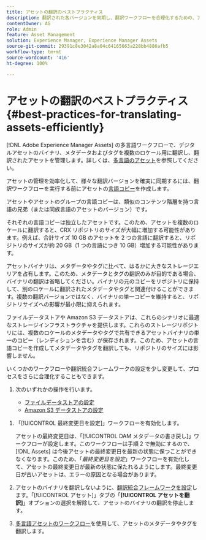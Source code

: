 ```yaml
---
title: アセットの翻訳のベストプラクティス
description: 翻訳された各バージョンを同期し、翻訳ワークフローを合理化するための、アセットの効率的な管理に関するベストプラクティス。
contentOwner: AG
role: Admin
feature: Asset Management
solution: Experience Manager, Experience Manager Assets
source-git-commit: 29391c8e3042a8a04c64165663a228bb4886afb5
workflow-type: tm+mt
source-wordcount: '416'
ht-degree: 100%

---
```


# アセットの翻訳のベストプラクティス {#best-practices-for-translating-assets-efficiently}

[!DNL Adobe Experience Manager Assets] の多言語ワークフローで、デジタルアセットのバイナリ、メタデータおよびタグを複数のロケール用に翻訳し、翻訳されたアセットを管理します。詳しくは、[多言語のアセット](multilingual-assets.md)を参照してください。

アセットの管理を効率化して、様々な翻訳バージョンを確実に同期するには、翻訳ワークフローを実行する前にアセットの[言語コピー](preparing-assets-for-translation.md)を作成します。

アセットやアセットのグループの言語コピーは、類似のコンテンツ階層を持つ言語の兄弟（または同族言語のアセットのバージョン）です。

それぞれの言語コピーは独立したアセットです。このため、アセットを複数のロケールに翻訳すると、CRX リポジトリのサイズが大幅に増加する可能性があります。例えば、合計サイズ 10 GB のアセットを 2 つの言語に翻訳すると、リポジトリのサイズが約 20 GB（1 つの言語につき 10 GB）増加する可能性があります。

アセットバイナリは、メタデータやタグに比べて、はるかに大きなストレージエリアを占有します。このため、メタデータとタグの翻訳のみが目的である場合、バイナリの翻訳は省略してください。バイナリの元のコピーをリポジトリに保持して、別のロケールに翻訳されたメタデータやタグと関連付けることができます。複数の翻訳バージョンではなく、バイナリの単一コピーを維持すると、リポジトリサイズへの影響が最小限に抑えられます。

ファイルデータストアや Amazon S3 データストアは、これらのシナリオに最適なストレージインフラストラクチャを提供します。これらのストレージリポジトリには、複数のロケールのメタデータやタグで共有できるアセットバイナリの単一のコピー（レンディションを含む）が保存されます。このため、アセットの言語コピーを作成してメタデータやタグを翻訳しても、リポジトリのサイズには影響しません。

いくつかのワークフローや翻訳統合フレームワークの設定を少し変更して、プロセスをさらに合理化することもできます。

1. 次のいずれかの操作を行います。

   * [ファイルデータストアの設定](/help/sites-deploying/data-store-config.md)
   * [Amazon S3 データストアの設定](/help/sites-deploying/data-store-config.md)

<!--
1. Disable the [DAM MetaData Write-back](/help/sites-administering/workflow-offloader.md#disable-offloading) workflow.

   As the name suggests, the [!UICONTROL DAM Metadata Writeback] workflow rewrites the metadata to the binary file. Because the metadata changes after translation, writing it back to the binary file generates a different binary for a language copy.

   >[!NOTE]
   >
   >Disabling the [!UICONTROL DAM MetaData Writeback] workflow turns off XMP metadata write-back on asset binaries. Consequently, future metadata changes are no longer be saved within the assets. Evaluate the consequences before disabling this workflow.
-->

1. 「[!UICONTROL 最終変更日を設定]」ワークフローを有効化します。

   アセットの最終変更日は、「[!UICONTROL DAM メタデータの書き戻し]」ワークフローが設定します。このワークフローは手順 2 で無効にするので、[!DNL Assets] は今後アセットの最終変更日を最新の状態に保つことができなくなります。このため、「*最終変更日を設定*」ワークフローを有効化して、アセットの最終変更日が最新の状態に保たれるようにします。最終変更日が古いアセットは、エラーの原因となる場合があります。

1. アセットのバイナリを翻訳しないように、[翻訳統合フレームワークを設定](/help/sites-administering/tc-tic.md)します。「[!UICONTROL アセット]」タブの「**[!UICONTROL アセットを翻訳]**」オプションの選択を解除して、アセットのバイナリの翻訳を停止します。
1. [多言語アセットのワークフロー](multilingual-assets.md)を使用して、アセットのメタデータやタグを翻訳します。
